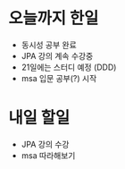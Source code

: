 # 오늘까지 한일
- 동시성 공부 완료
- JPA 강의 계속 수강중
- 21일에는 스터디 예정 (DDD)
- msa 입문 공부(?) 시작

# 내일 할일
- JPA 강의 수강
- msa 따라해보기